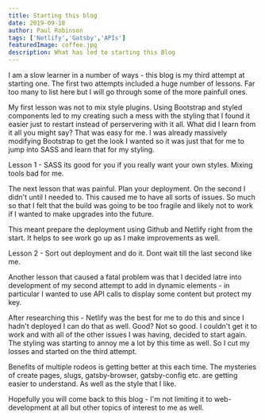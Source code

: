 ```yaml
---
title: Starting this blog
date: 2019-09-18
author: Paul Robinson
tags: ['Netlify','Gatsby','APIs']
featuredImage: coffee.jpg
description: What has led to starting this Blog
---
```

I am a slow learner in a number of ways - this blog is my third attempt at starting one. The first two attempts included a huge number of lessons. Far too many to list here but I will go through some of the more painfull ones.

My first lesson was not to mix style plugins. Using Bootstrap and styled components led to my creating such a mess with the styling that I found it easier just to restart instead of perservering with it all. What did I learn from it all you might say? That was easy for me. I was already massively modifying Bootstrap to get the look I wanted so it was just that for me to jump into SASS and learn that for my styling.

Lesson 1 - SASS its good for you if you really want your own styles. Mixing tools bad for me. 

The next lesson that was painful. Plan your deployment. On the second I didn't until I needed to. This caused me to have all sorts of issues. So much so that I felt that the build was going to be too fragile and likely not to work if I wanted to make upgrades into the future.

This meant prepare the deployment using Github and Netlify right from the start. It helps to see work go up as I make improvements as well.

Lesson 2 - Sort out deployment and do it. Dont wait till the last second like me.

Another lesson that caused a fatal problem was that I decided latre into development of my second attempt to add in dynamic elements - in particular I wanted to use API calls to display some content but protect my key. 

After researching this - Netlify was the best for me to do this and since I hadn't deployed I can do that as well. Good? Not so good. I couldn't get it to work and with all of the other issues I was having, decided to start again. The styling was starting to annoy me a lot by this time as well. So I cut my losses and started on the third attempt.

Benefits of multiple rodeos is getting better at this each time. The mysteries of create pages, slugs, gatsby-browser, gatsby-config etc. are getting easier to understand. As well as the style that I like.

Hopefully you will come back to this blog - I'm not limiting it to web-development at all but other topics of interest to me as well.
